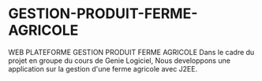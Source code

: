 # GESTION-PRODUIT-FERME-AGRICOLE
WEB PLATEFORME GESTION PRODUIT FERME AGRICOLE
Dans le cadre du projet en groupe du cours de Genie Logiciel, Nous developpons une application sur la gestion d'une ferme agricole avec J2EE.
